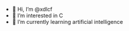 - 👋 Hi, I’m @xdlcf
- 👀 I’m interested in C
- 🌱 I’m currently learning artificial intelligence

<!---
xdlcf/xdlcf is a ✨ special ✨ repository because its `README.md` (this file) appears on your GitHub profile.
You can click the Preview link to take a look at your changes.
--->
